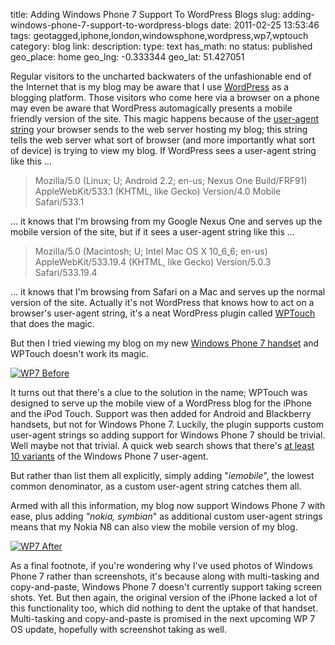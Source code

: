 title: Adding Windows Phone 7 Support To WordPress Blogs
slug: adding-windows-phone-7-support-to-wordpress-blogs
date: 2011-02-25 13:53:46
tags: geotagged,iphone,london,windowsphone,wordpress,wp7,wptouch
category: blog
link: 
description: 
type: text
has_math: no
status: published
geo_place: home
geo_lng: -0.333344
geo_lat: 51.427051

Regular visitors to the uncharted backwaters of the unfashionable end of the Internet that is my blog may be aware that I use [WordPress](https://wordpress.org/ "https://wordpress.org/") as a blogging platform. Those visitors who come here via a browser on a phone may even be aware that WordPress automagically presents a mobile friendly version of the site. This magic happens because of the [user-agent string](https://show-ip.net/useragent/ "https://show-ip.net/useragent/") your browser sends to the web server hosting my blog; this string tells the web server what sort of browser (and more importantly what sort of device) is trying to view my blog. If WordPress sees a user-agent string like this ...

<!-- TEASER_END -->


> Mozilla/5.0 (Linux; U; Android 2.2; en-us; Nexus One Build/FRF91) AppleWebKit/533.1 (KHTML, like Gecko) Version/4.0 Mobile Safari/533.1


... it knows that I'm browsing from my Google Nexus One and serves up the mobile version of the site, but if it sees a user-agent string like this ...

> Mozilla/5.0 (Macintosh; U; Intel Mac OS X 10\_6\_6; en-us) AppleWebKit/533.19.4 (KHTML, like Gecko) Version/5.0.3 Safari/533.19.4


... it knows that I'm browsing from Safari on a Mac and serves up the normal version of the site. Actually it's not WordPress that knows how to act on a browser's user-agent string, it's a neat WordPress plugin called [WPTouch](https://wordpress.org/extend/plugins/wptouch/ "https://wordpress.org/extend/plugins/wptouch/") that does the magic.

But then I tried viewing my blog on my new [Windows Phone 7 handset](https://www.flickr.com/photos/vicchi/5470758996/ "https://www.flickr.com/photos/vicchi/5470758996/") and WPTouch doesn't work its magic.

[![](/wp-content/uploads/2011/02/WP7-Before.jpg "WP7 Before")](/wp-content/uploads/2011/02/WP7-Before.jpg "/wp-content/uploads/2011/02/WP7-Before.jpg")

It turns out that there's a clue to the solution in the name; WPTouch was designed to serve up the mobile view of a WordPress blog for the iPhone and the iPod Touch. Support was then added for Android and Blackberry handsets, but not for Windows Phone 7. Luckily, the plugin supports custom user-agent strings so adding support for Windows Phone 7 should be trivial. Well maybe not that trivial. A quick web search shows that there's [at least 10 variants](https://www.elucidsoft.com/blog/2010/11/19/windows-phone-7-user-agents/ "https://www.elucidsoft.com/blog/2010/11/19/windows-phone-7-user-agents/") of the Windows Phone 7 user-agent.

But rather than list them all explicitly, simply adding "*iemobile*", the lowest common denominator, as a custom user-agent string catches them all.

Armed with all this information, my blog now support Windows Phone 7 with ease, plus adding *"nokia, symbian*" as additional custom user-agent strings means that my Nokia N8 can also view the mobile version of my blog.

[![](/wp-content/uploads/2011/02/WP7-After1.jpg "WP7 After")](/wp-content/uploads/2011/02/WP7-After1.jpg "/wp-content/uploads/2011/02/WP7-After1.jpg")

As a final footnote, if you're wondering why I've used photos of Windows Phone 7 rather than screenshots, it's because along with multi-tasking and copy-and-paste, Windows Phone 7 doesn't currently support taking screen shots. Yet. But then again, the original version of the iPhone lacked a lot of this functionality too, which did nothing to dent the uptake of that handset. Multi-tasking and copy-and-paste is promised in the next upcoming WP 7 OS update, hopefully with screenshot taking as well.


